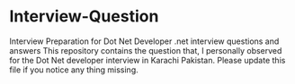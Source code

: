 # Interview-Question
Interview Preparation for Dot Net Developer
.net interview questions and answers
This repository contains the question that,
I personally observed for the Dot Net developer interview in Karachi Pakistan.
Please update this file if you notice any thing missing.
